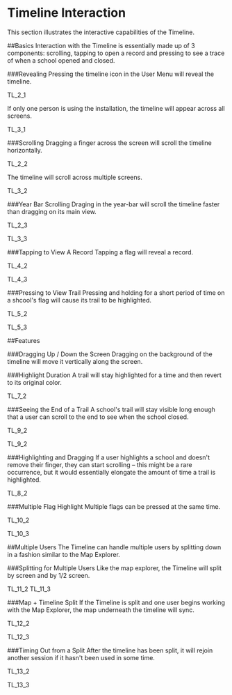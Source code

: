 # Timeline Interaction
This section illustrates the interactive capabilities of the Timeline.

##Basics
Interaction with the Timeline is essentially made up of 3 components: scrolling, tapping to open a record and pressing to see a trace of when a school opened and closed.

###Revealing
Pressing the timeline icon in the User Menu will reveal the timeline.

TL_2_1

If only one person is using the installation, the timeline will appear across all screens.

TL_3_1

###Scrolling
Dragging a finger across the screen will scroll the timeline horizontally.

TL_2_2

The timeline will scroll across multiple screens.

TL_3_2

###Year Bar Scrolling
Draging in the year-bar will scroll the timeline faster than dragging on its main view.

TL_2_3

TL_3_3

###Tapping to View A Record
Tapping a flag will reveal a record.

TL_4_2

TL_4_3

###Pressing to View Trail
Pressing and holding for a short period of time on a shcool's flag will cause its trail to be highlighted.

TL_5_2

TL_5_3

##Features

###Dragging Up / Down the Screen
Dragging on the background of the timeline will move it vertically along the screen.

###Highlight Duration
A trail will stay highlighted for a time and then revert to its original color.

TL_7_2

###Seeing the End of a Trail
A school's trail will stay visible long enough that a user can scroll to the end to see when the school closed.

TL_9_2

TL_9_2

###Highlighting and Dragging
If a user highlights a school and doesn't remove their finger, they can start scrolling – this might be a rare occurrence, but it would essentially elongate the amount of time a trail is highlighted.

TL_8_2

###Multiple Flag Highlight
Multiple flags can be pressed at the same time.

TL_10_2

TL_10_3

##Multiple Users
The Timeline can handle multiple users by splitting down in a fashion similar to the Map Explorer.

###Splitting for Multiple Users
Like the map explorer, the Timeline will split by screen and by 1/2 screen.

TL_11_2
TL_11_3

###Map + Timeline Split
If the Timeline is split and one user begins working with the Map Explorer, the map underneath the timeline will sync.

TL_12_2

TL_12_3

###Timing Out from a Split
After the timeline has been split, it will rejoin another session if it hasn't been used in some time.

TL_13_2

TL_13_3
